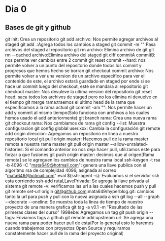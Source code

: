 # Dia 0
## Bases de git y github
git init: Crea un repositorio
git add archivo: Nos permite agregar archivos al staged
git add .:Agrega todos los cambios a staged
git commit -m "":Pasa archivos del staged al repositorio 
git rm archivo: Elimina archivo de git
git rm --cached archivo:Elimina archivo del staged
git diff commitA commitB: nos permite ver cambios entre 2 commit
git reset commit --hard: nos permite volver a un punto del repositorio donde todos los commit y progresos que hemos hecho se borran
git checkout commit archivo: Nos permite volver a ver una version de un archivo especifico para ver el contenido de este, el archivo estará guardado en staged por ende si se hace un commit luego del checkout, esté se mandara al repositorio
git checkout master: Nos devuleve la ultima version del repositorio
git reset head: saca todos los archivos de staged pero no los elimina ni devuelve en el tiempo
git merge rama:traemos el ultimo head de la rama que especificamos a la rama actual
git commit -am "": Nos permite hacer un add y commit al mismo tiempo(Solo funciona con archivos a los cuales hemos usado el add anteriormente)
git branch rama: Crea una nueva rama
git checkout rama: Nos cambiamos de rama
git config --list: Muestra configuracion
git config globlal user.xxx: Cambia la configuración
git remote add origin direccion: Agregamos un repositorio en linea a nuestro repositorio local
git pull origin master: Hacemos pull de la rama master remota a nuestra rama master
git pull origin master --allow-unralated-histories: Si el comando anterior no nos deja hacer pull, utilizamos este para forzar a que fusiones
git push origin master: decimos que al origen[Rama remota] se le agreguen los cambios de nuestra rama local
ssh-keygen -t rsa -b 4096 -C "mata649@hotmail.com": genera una llave publica con el algoritmo rsa de complejidad 4096, asignada al correo "mata649@hotmail.com"
eval $(ssh-agent -s): Evaluamos si el servidor ssh esta corriendo
ssh-add rutaLLavePrivada: Se agrega la llave privada al sistema
git remote -v: verificamos las url a las cuales hacemos push y pull
git remote set-url origin git@github.com:mata649/hyperblog.git: cambios tanto la url para push y pull con la nueva asignada a ssh
git log --all --graph --decorate --oneline: Se muestra toda la linea de tiempo de nuestro proyecto de una manera grafica
git tag -a v0.1 -m "Resultado de las primeras clases del curso" 1998ebe: Agregamos un tag
git push origin --tags: Enviamos tags a github
git remote add upstream url: Se agrega una nueva rama para poder hacer pull de esta(Por lo general esto lo haremos cuando trabajemos con proyectos Open Source y requiramos constatemente hacer pull de la rama del proyecto original)